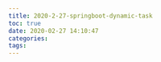 ```yaml
---
title: 2020-2-27-springboot-dynamic-task
toc: true
date: 2020-02-27 14:10:47
categories:
tags:
---
```

